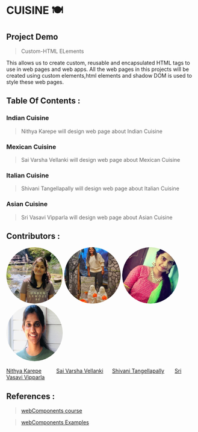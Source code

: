 # CUISINE :plate_with_cutlery:

## Project Demo
> Custom-HTML ELements


This allows us to create custom, reusable and encapsulated HTML tags to use in web pages and web apps. All the web pages in this projects will be created using custom elements,html elements and shadow DOM is used to style these web pages.




## Table Of Contents :

### Indian Cuisine

> Nithya Karepe will design web page about Indian Cuisine


### Mexican Cuisine

> Sai Varsha Vellanki will design web page about Mexican Cuisine


### Italian Cuisine

> Shivani Tangellapally will design web page about Italian Cuisine


### Asian Cuisine

> Sri Vasavi Vipparla will design web page about Asian Cuisine


## 



## Contributors :




<img src="Nithya.png" alt="drawing" width="150" style="border-radius:50%" />               <img src="vsv.png" alt="drawing" width="150" style="border-radius:50%" />               <img src="vani.jpg.png" alt="drawing" width="150" style="border-radius:50%" />                  <img src="vasu.png" alt="drawing" width="150" style="border-radius:50%" />
  
  [Nithya Karepe](https://github.com/KarepeN) &nbsp;&nbsp;&nbsp;&nbsp;&nbsp;&nbsp;&nbsp;&nbsp; [Sai Varsha Vellanki](https://github.com/cherryvarsha99)  &nbsp;&nbsp;&nbsp;&nbsp;   [Shivani Tangellapally](https://github.com/shivani-ta)  &nbsp;&nbsp;&nbsp;&nbsp;&nbsp;   [Sri Vasavi Vipparla](https://github.com/Srivasavi-vipparla)  




## References :

>[webComponents course](https://www.youtube.com/watch?v=PCWaFLy3VUo) 


>[webComponents Examples](https://github.com/mdn/web-components-examples)






